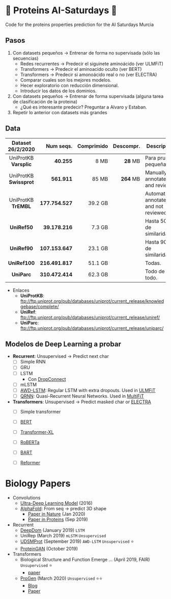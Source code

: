 # 🧬 Proteins AI-Saturdays 🧬
Code for the proteins properties prediction for the AI Saturdays Murcia

## Pasos

1. Con datasets pequeños -> Entrenar de forma no supervisada (sólo las secuencias)
    - Redes recurrentes -> Predecir el siguinete aminoácido (ver ULMFiT)
    - Transformers -> Predecir el aminoacido oculto (ver BERT)
    - Transformers -> Predecir si amonoácido real o no (ver ELECTRA)
    - Comparar cuales son los mejores modelos.
    - Hecer exploratorio con reducción dimensional.
    - Introducir los datos de los dominios.
2. Con datasets pequeños -> Entrenar de forma supervisada (alguna tarea de clasificación de la proteina)
    - ¿Qué es interesante predecir? Preguntar a Alvaro y Estaban.
3. Repetir lo anterior con datasets más grandes

## Data



| Dataset 26/2/2020        | Num seqs.       | Comprimido | Descompr.     | Descripción                              |
|:------------------------:|----------------:|-----------:|--------------:|------------------------------------------|
| UniProtKB **Varsplic**   | **40.255**      | 8 MB       | **28** MB     | Para pruebas pequeñas                    |
| UniProtKB **Swissprot**  | **561.911**     | 85 MB      | **264** MB    | Manually annotated and reviewed          |
| UniProtKB **TrEMBL**     | **177.754.527** | 39.2 GB    |               | Automatically annotated and not reviewed |
| **UniRef50**             | **39.178.216**  | 7.3 GB     |               | Hasta 50% de similaridad.                |
| **UniRef90**             | **107.153.647** | 23.1 GB    |               | Hasta 90% de similaridad.                |
| **UniRef100**            | **216.491.817** | 51.1 GB    |               | Todas.                                   |
| **UniParc**              | **310.472.414** | 62.3 GB    |               | Todo de todo.                            |

- Enlaces
  - **UniProtKB**: ftp://ftp.uniprot.org/pub/databases/uniprot/current_release/knowledgebase/complete/
  - **UniRef**: ftp://ftp.uniprot.org/pub/databases/uniprot/current_release/uniref/
  - **UniParc**: ftp://ftp.uniprot.org/pub/databases/uniprot/current_release/uniparc/


## Modelos de Deep Learning a probar

- **Recurrent**: Unsupervised -> Predict next char
  - [ ] Simple RNN
  - [ ] GRU
  - [ ] LSTM
    - Con [DropConnect](https://es.coursera.org/lecture/competitive-data-science/hyperparameter-tuning-iii-Hg3xw)
  - [ ] mLSTM
  - [ ] [AWD-LSTM](https://arxiv.org/abs/1708.02182): Regular LSTM with extra dropouts. Used in [ULMFiT](https://arxiv.org/abs/1801.06146)
  - [ ] [QRNN](https://arxiv.org/abs/1611.01576): Quasi-Recurrent Neural Networks. Used in [MultiFiT](https://arxiv.org/abs/1909.04761)
- **Transformers**: Unsupervised -> Predict masked char or [ELECTRA](https://openreview.net/pdf?id=r1xMH1BtvB)
  - [ ] Simple transformer
  - [ ] [BERT](https://arxiv.org/abs/1810.04805)
  - [ ] [Transformer-XL](https://arxiv.org/abs/1901.02860)
  - [ ] [RoBERTa](https://arxiv.org/abs/1907.11692)
  - [ ] [BART](https://arxiv.org/abs/1910.13461)
  - [ ] [Reformer](https://arxiv.org/abs/2001.04451)
  

# Biology Papers

- Convolutions
  - [Ultra-Deep Learning Model](https://arxiv.org/abs/1609.00680) (2016)
  - [AlphaFold](https://deepmind.com/blog/article/AlphaFold-Using-AI-for-scientific-discovery): From seq -> predict 3D shape
    - [Paper in Nature](https://www.nature.com/articles/s41586-019-1923-7.epdf?author_access_token=Z_KaZKDqtKzbE7Wd5HtwI9RgN0jAjWel9jnR3ZoTv0MCcgAwHMgRx9mvLjNQdB2TlQQaa7l420UCtGo8vYQ39gg8lFWR9mAZtvsN_1PrccXfIbc6e-tGSgazNL_XdtQzn1PHfy21qdcxV7Pw-k3htw%3D%3D) (Jan 2020)
    - [Paper in Proteins](https://onlinelibrary.wiley.com/doi/epdf/10.1002/prot.25834) (Sep 2019)
- Recurrent
  - [DeepDom](https://psb.stanford.edu/psb-online/proceedings/psb19/jiang.pdf) (January 2019) `LSTM`
  - UniRep (March 2019) `mLSTM` `Unsupervised`
  - [UDSMProt](https://www.biorxiv.org/content/10.1101/704874v2.full.pdf) (September 2019) `AWD-LSTM` `Unsupervised` ⭐
  - [ProteinGAN](https://www.biorxiv.org/content/10.1101/789719v2) (October 2019)
- Transformers
  - Biological Structure and Function Emerge ... (April 2019, FAIR) `Unsupervised` ⭐
    - [paper](https://www.biorxiv.org/content/10.1101/622803v1) 
  - [ProGen](https://twitter.com/RichardSocher/status/1237842037744910336) (March 2020) `Unsupervised`  ⭐⭐
    - [Blog](https://blog.einstein.ai/progen/)
    - [Paper](https://www.biorxiv.org/content/10.1101/2020.03.07.982272v1)
